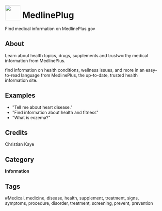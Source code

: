 # <img src="https://raw.githack.com/FortAwesome/Font-Awesome/master/svgs/solid/laptop-medical.svg" card_color="#22A7F0" width="50" height="50" style="vertical-align:bottom"/> MedlinePlug
Find medical information on MedlinePlus.gov

## About
Learn about health topics, drugs, supplements and trustworthy medical information from MedlinePlus.

find information on health conditions, wellness issues, and more in an easy-to-read language from MedlinePlus, the up-to-date, trusted health information site.

## Examples
* "Tell me about heart disease."
* "Find information about health and fitness"
* "What is eczema?"

## Credits
Christian Kaye

## Category
**Information**

## Tags
#Medical, medicine, disease, health, supplement, treatment, signs, symptoms, procedure, disorder, treatment, screening, prevent, prevention

